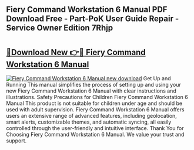 ## Fiery Command Workstation 6 Manual PDF Download Free - Part-PoK User Guide Repair - Service Owner Edition 7Rhjp

# <h2><a href="http://bc13966.oget.top/?id=Fiery+Command+Workstation+6+Manual">🔗Download New 👉🔴 Fiery Command Workstation 6 Manual</a></h2>

[![Fiery Command Workstation 6 Manual new download](https://i.imgur.com/5g1atiW.png)](http://bc13966.oget.top/?id=Fiery+Command+Workstation+6+Manual)
Get Up and Running This manual simplifies the process of setting up and using your new Fiery Command Workstation 6 Manual with clear instructions and illustrations. Safety Precautions for Children Fiery Command Workstation 6 Manual This product is not suitable for children under age and should be used with adult supervision. Fiery Command Workstation 6 Manual offers users an extensive range of advanced features, including geolocation, smart alerts, customizable themes, and automatic syncing, all easily controlled through the user-friendly and intuitive interface. Thank You for Choosing Fiery Command Workstation 6 Manual. We value your trust and support.
